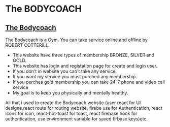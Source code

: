 # The BODYCOACH
## [The Bodycoach](https://the-bodycoach-cf175.web.app/)

The Bodycoach is a Gym. You can take service online and offline by ROBERT COTTERILL.

* This website have three types of membership BRONZE, SILVER and GOLD.
* This website has login and registation page for create and login user.
* If you don't in website you can't take any service.
* If you want my service you must purched any membership.
* If you perches gold membership you can take 24-7 phone and video call service
* My goal is to keep you physically and mentally healthy.

All that i used to create the Bodycoach website (user react for UI designe,react route for routing website, firebe use for Authentication, react icons for icon, react-hot-toast for toast, react firebase hook for authentication, use environment variable for saved firbase keys)etc.

